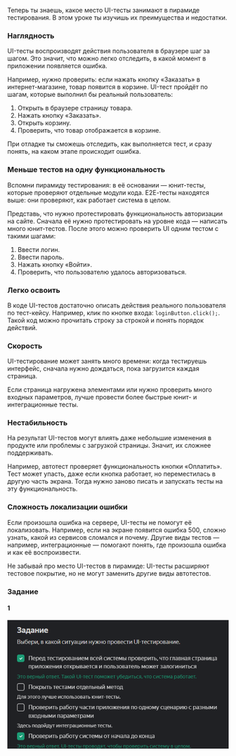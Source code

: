 Теперь ты знаешь, какое место UI-тесты занимают в пирамиде тестирования. В этом уроке ты изучишь их преимущества и недостатки.


### Наглядность

UI-тесты воспроизводят действия пользователя в браузере шаг за шагом. Это значит, что можно легко отследить, в какой момент в приложении появляется ошибка.

Например, нужно проверить: если нажать кнопку «Заказать» в интернет-магазине, товар появится в корзине. UI-тест пройдёт по шагам, которые выполнил бы реальный пользователь:

1. Открыть в браузере страницу товара.
2. Нажать кнопку «Заказать».
3. Открыть корзину.
4. Проверить, что товар отображается в корзине.

При отладке ты сможешь отследить, как выполняется тест, и сразу понять, на каком этапе происходит ошибка.


### Меньше тестов на одну функциональность

Вспомни пирамиду тестирования: в её основании — юнит-тесты, которые проверяют отдельные модули кода. Е2Е-тесты находятся выше: они проверяют, как работает система в целом.

Представь, что нужно протестировать функциональность авторизации на сайте. Сначала её нужно протестировать на уровне кода — написать много юнит-тестов. После этого можно проверить UI одним тестом с такими шагами:

1. Ввести логин.
2. Ввести пароль.
3. Нажать кнопку «Войти».
4. Проверить, что пользователю удалось авторизоваться.

### Легко освоить

В коде UI-тестов достаточно описать действия реального пользователя по тест-кейсу. Например, клик по кнопке входа: `loginButton.click();`. Такой код можно прочитать строку за строкой и понять порядок действий.


### Скорость

UI-тестирование может занять много времени: когда тестируешь интерфейс, сначала нужно дождаться, пока загрузится каждая страница.

Если страница нагружена элементами или нужно проверить много входных параметров, лучше провести более быстрые юнит- и интеграционные тесты.

### Нестабильность

На результат UI-тестов могут влиять даже небольшие изменения в продукте или проблемы с загрузкой страницы. Значит, их сложнее поддерживать.

Например, автотест проверяет функциональность кнопки «Оплатить». Тест может упасть, даже если кнопка работает, но переместилась в другую часть экрана. Тогда нужно заново писать и запускать тесты на эту функциональность.

### Сложность локализации ошибки

Если произошла ошибка на сервере, UI-тесты не помогут её локализовать. Например, если на экране появится ошибка 500, сложно узнать, какой из сервисов сломался и почему. Другие виды тестов — например, интеграционные — помогают понять, где произошла ошибка и как её воспроизвести.


Не забывай про место UI-тестов в пирамиде: UI-тесты расширяют тестовое покрытие, но не могут заменить другие виды автотестов.

### Задание
#### 1
![img_1.png](img%2Fimg_1.png)
